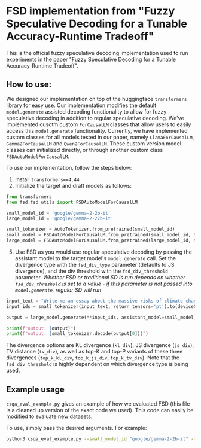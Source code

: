 # FSD implementation from "Fuzzy Speculative Decoding for a Tunable Accuracy-Runtime Tradeoff"

This is the official fuzzy speculative decoding implementation used to run experiments in the paper "Fuzzy Speculative Decoding for a Tunable Accuracy-Runtime Tradeoff".

## How to use:

We designed our implementation on top of the huggingface `transformers` library for easy use. Our implementation modifies the default `model.generate` assisted decoding functionality to allow for fuzzy speculative decoding in addition to regular speculative decoding. We've implemented cusotm custom `ForCausalLM` classes that allow users to easily access this `model.generate` functionality. Currently, we have implemented custom classes for all models tested in our paper, namely `LlamaForCausalLM`, `Gemma2ForCausalLM` and `Qwen2ForCausalLM`. These custom version model classes can initialized directly, or through another custom class `FSDAutoModelForCausalLM`.

To use our implementation, follow the steps below: 
1. Install `transformers==4.44`
2. Initialize the target and draft models as follows:

```python
from transformers
from fsd.fsd_utils import FSDAutoModelForCausalLM

small_model_id = 'google/gemma-2-2b-it'
large_model_id = 'google/gemma-2-27b-it'

small_tokenizer = AutoTokenizer.from_pretrained(small_model_id)
small_model = FSDAutoModelForCausalLM.from_pretrained(small_model_id, torch_dtype=torch.bfloat16).to(device0)
large_model = FSDAutoModelForCausalLM.from_pretrained(large_model_id, torch_dtype=torch.bfloat16, device_map='auto')
```

5. Use FSD as you would use regular speculative decoding by passing the assistant model to the target model's `model.generate` call. Set the divergence type with the `fsd_div_type` parameter (defaults to JS divergence), and the div threshold with the `fsd_div_threshold` parameter. *Whether FSD or traditional SD is run depends on whether `fsd_div_threshold` is set to a value - if this parameter is not passed into `model.generate`, regular SD will run*

```python 
input_text = "Write me an essay about the massive risks of climate change."
input_ids = small_tokenizer(input_text, return_tensors='pt').to(device0)

output = large_model.generate(**input_ids, assistant_model=small_model, fsd_div_threshold=0.4, fsd_div_type='js_div', max_new_tokens=250)

print(f"output: {output}")
print(f"output: {small_tokenizer.decode(output[0])}")
```

The divergence options are KL divergence (`kl_div`), JS divergence (`js_div`), TV distance (`tv_div`), as well as top-K and top-P variants of these three divergences (`top_k_kl_div`, `top_k_js_div`, `top_k_tv_div`). Note that the `fsd_div_threshold` is highly dependent on which divergence type is being used. 

## Example usage
`csqa_eval_example.py` gives an example of how we evaluated FSD (this file is a cleaned up version of the exact code we used). This code can easily be modified to evaluate new datasets. 

To use, simply pass the desired arguments. For example: 

```bash
python3 csqa_eval_example.py --small_model_id "google/gemma-2-2b-it" --large_model_id "google/gemma-2-27b-it" --fsd_div_threshold 0.4 --fsd_div_type "js_div" --num_evals 5
```

